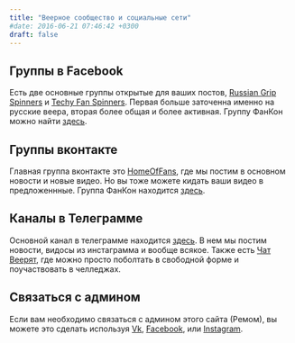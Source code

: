 ```yaml
---
title: "Веерное сообщество и социальные сети"
#date: 2016-06-21 07:46:42 +0300
draft: false
---
```


## Группы в Facebook

Есть две основные группы открытые для ваших постов, [Russian Grip Spinners](https://www.facebook.com/groups/russiangripfans/) и [Techy Fan Spinners](https://www.facebook.com/groups/109637431191/). Первая больше заточенна именно на русские веера, вторая более общая и более активная. Группу ФанКон можно найти [здесь](https://www.facebook.com/events/3505848642789579/).

## Группы вконтакте

Главная группа вконтакте это [HomeOfFans](https://vk.com/homeoffans), где мы постим в основном новости и новые видео. Но вы тоже можете кидать ваши видео в предложеннные. Группа ФанКон находится [здесь](https://vk.com/fan_con).

## Каналы в Телеграмме

Основной канал в телеграмме находится [здесь](https://t.me/homeoffans). В нем мы постим новости, видосы из инстаграмма и вообще всякое. Также есть [Чат Веерят](https://t.me/joinchat/BF5-XRRZlPHu7vrIc4el9g), где можно просто поболтать в свободной форме и поучаствовать в челледжах.

## Связаться с админом

Если вам необходимо связаться с админом этого сайта (Ремом), вы можете это сделать используя [Vk](https://vk.com/r_e_m), [Facebook](https://www.facebook.com/ranufriev), или [Instagram](https://www.instagram.com/small_rings_suck/).
